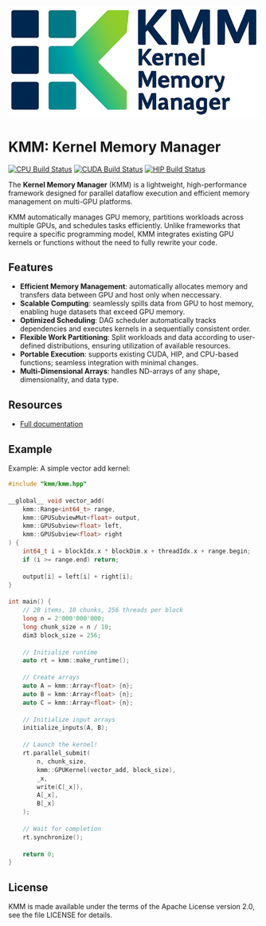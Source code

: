![KMM Logo](docs/_static/kmm-logo.png)

# KMM: Kernel Memory Manager

[![CPU Build Status](https://github.com/NLeSC-COMPAS/kmm/actions/workflows/cmake-multi-compiler.yml/badge.svg)](https://github.com/NLeSC-COMPAS/kmm/actions/workflows/cmake-multi-compiler.yml)
[![CUDA Build Status](https://github.com/NLeSC-COMPAS/kmm/actions/workflows/cmake-cuda-multi-compiler.yml/badge.svg)](https://github.com/NLeSC-COMPAS/kmm/actions/workflows/cmake-cuda-multi-compiler.yml)
[![HIP Build Status](https://github.com/NLeSC-COMPAS/kmm/actions/workflows/cmake-hip.yml/badge.svg)](https://github.com/NLeSC-COMPAS/kmm/actions/workflows/cmake-hip.yml)

The **Kernel Memory Manager** (KMM) is a lightweight, high-performance framework designed for parallel dataflow execution and efficient memory management on multi-GPU platforms.


KMM automatically manages GPU memory, partitions workloads across multiple GPUs, and schedules tasks efficiently.
Unlike frameworks that require a specific programming model, KMM integrates existing GPU kernels or functions without the need to fully rewrite your code.


## Features

* **Efficient Memory Management**: automatically allocates memory and transfers data between GPU and host only when neccessary.
* **Scalable Computing**: seamlessly spills data from GPU to host memory, enabling huge datasets that exceed GPU memory.
* **Optimized Scheduling**: DAG scheduler automatically tracks dependencies and executes kernels in a sequentially consistent order.
* **Flexible Work Partitioning**: Split workloads and data according to user-defined distributions, ensuring utilization of available resources.
* **Portable Execution**: supports existing CUDA, HIP, and CPU-based functions; seamless integration with minimal changes.
* **Multi-Dimensional Arrays**: handles ND-arrays of any shape, dimensionality, and data type.


## Resources

* [Full documentation](https://nlesc-compas.github.io/kmm)


## Example

Example: A simple vector add kernel:

```C++
#include "kmm/kmm.hpp"

__global__ void vector_add(
    kmm::Range<int64_t> range,
    kmm::GPUSubviewMut<float> output,
    kmm::GPUSubview<float> left,
    kmm::GPUSubview<float> right
) {
    int64_t i = blockIdx.x * blockDim.x + threadIdx.x + range.begin;
    if (i >= range.end) return;

    output[i] = left[i] + right[i];
}

int main() {
    // 2B items, 10 chunks, 256 threads per block
    long n = 2'000'000'000;
    long chunk_size = n / 10;
    dim3 block_size = 256;

    // Initialize runtime
    auto rt = kmm::make_runtime();

    // Create arrays
    auto A = kmm::Array<float> {n};
    auto B = kmm::Array<float> {n};
    auto C = kmm::Array<float> {n};

    // Initialize input arrays
    initialize_inputs(A, B);

    // Launch the kernel!
    rt.parallel_submit(
        n, chunk_size,
        kmm::GPUKernel(vector_add, block_size),
        _x,
        write(C[_x]),
        A[_x],
        B[_x]
    );

    // Wait for completion
    rt.synchronize();

    return 0;
}
```


## License

KMM is made available under the terms of the Apache License version 2.0, see the file LICENSE for details.
